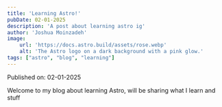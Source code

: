 ```yaml
---
title: 'Learning Astro!'
pubDate: 02-01-2025
description: 'A post about learning astro ig'
author: 'Joshua Moinzadeh'
image:
    url: 'https://docs.astro.build/assets/rose.webp'
    alt: 'The Astro logo on a dark background with a pink glow.'
tags: ["astro", "blog", "learning"]
---
```



Published on: 02-01-2025

Welcome to my blog about learning Astro, will be sharing what I learn and stuff

